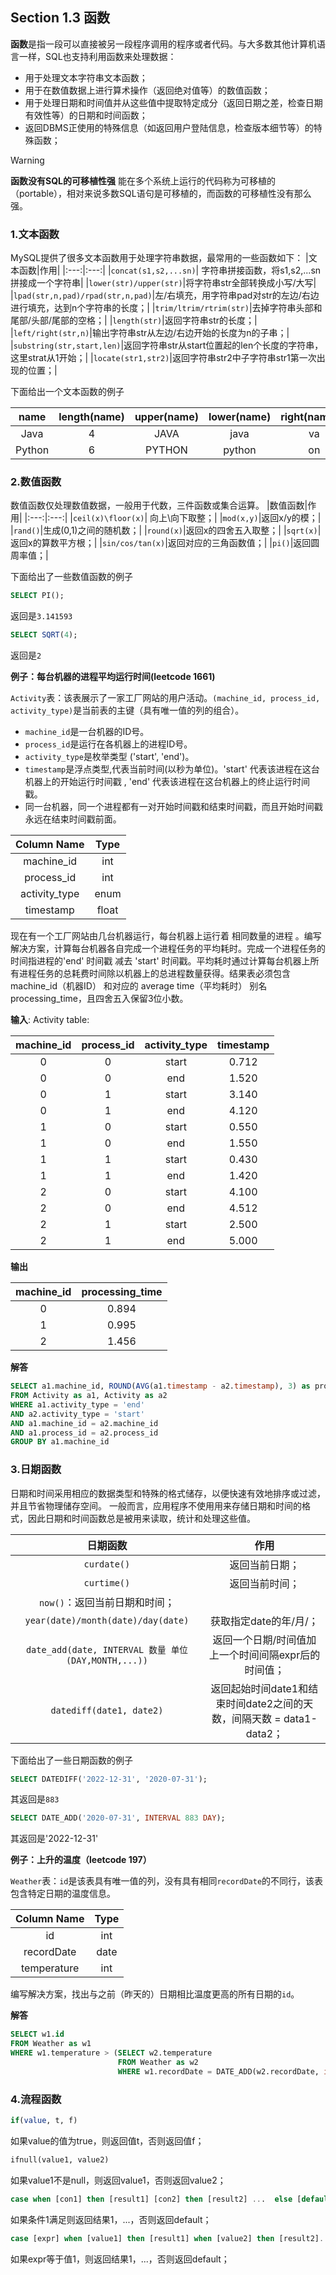 ## Section 1.3 函数
**函数**是指一段可以直接被另一段程序调用的程序或者代码。与大多数其他计算机语言一样，SQL也支持利用函数来处理数据：
- 用于处理文本字符串文本函数；
- 用于在数值数据上进行算术操作（返回绝对值等）的数值函数；
- 用于处理日期和时间值并从这些值中提取特定成分（返回日期之差，检查日期有效性等）的日期和时间函数；
- 返回DBMS正使用的特殊信息（如返回用户登陆信息，检查版本细节等）的特殊函数；


> [!WARNING]
> **函数没有SQL的可移植性强**
> 能在多个系统上运行的代码称为可移植的（portable），相对来说多数SQL语句是可移植的，而函数的可移植性没有那么强。

### 1.文本函数
MySQL提供了很多文本函数用于处理字符串数据，最常用的一些函数如下：
|文本函数|作用|
|:---:|:---:|
|`concat(s1,s2,...sn)`| 字符串拼接函数，将s1,s2,...sn拼接成一个字符串|
|`lower(str)/upper(str)`|将字符串str全部转换成小写/大写|
|`lpad(str,n,pad)/rpad(str,n,pad)`|左/右填充，用字符串pad对str的左边/右边进行填充，达到n个字符串的长度；|
|`trim/ltrim/rtrim(str)`|去掉字符串头部和尾部/头部/尾部的空格；|
|`length(str)`|返回字符串str的长度；|
|`left/right(str,n)`|输出字符串str从左边/右边开始的长度为n的子串；|
|`substring(str,start,len)`|返回字符串str从start位置起的len个长度的字符串，这里strat从1开始；|
|`locate(str1,str2)`|返回字符串str2中子字符串str1第一次出现的位置；|

下面给出一个文本函数的例子

|name|length(name)|upper(name)|lower(name)|right(name,2)|substring(name,1,2)|left(name,2)|locate('av',name)|
|:---:|:---:|:---:|:---:|:---:|:---:|:---:|:---:|
|Java|4|JAVA|java|va|Ja|Ja|2|
|Python|6|PYTHON|python|on|Py|Py|0|


### 2.数值函数
数值函数仅处理数值数据，一般用于代数，三件函数或集合运算。
|数值函数|作用|
|:---:|:---:|
|`ceil(x)\floor(x)`| 向上\向下取整；|
|`mod(x,y)`|返回x/y的模；|
|`rand()`|生成(0,1)之间的随机数；|
|`round(x)`|返回x的四舍五入取整；|
|`sqrt(x)`|返回x的算数平方根；|
|`sin/cos/tan(x)`|返回对应的三角函数值；|
|`pi()`|返回圆周率值；|

下面给出了一些数值函数的例子
```sql
SELECT PI();
```
返回是`3.141593`

```sql
SELECT SQRT(4);
```
返回是`2`


**例子：每台机器的进程平均运行时间(leetcode 1661)**

`Activity`表：该表展示了一家工厂网站的用户活动。`(machine_id, process_id, activity_type)`是当前表的主键（具有唯一值的列的组合）。
- `machine_id`是一台机器的ID号。
- `process_id`是运行在各机器上的进程ID号。
- `activity_type`是枚举类型 ('start', 'end')。
- `timestamp`是浮点类型,代表当前时间(以秒为单位)。'start' 代表该进程在这台机器上的开始运行时间戳 , 'end' 代表该进程在这台机器上的终止运行时间戳。
- 同一台机器，同一个进程都有一对开始时间戳和结束时间戳，而且开始时间戳永远在结束时间戳前面。

| Column Name    | Type    |
|:---:|:---:|
| machine_id     | int     |
| process_id     | int     |
| activity_type  | enum    |
| timestamp      | float   |

现在有一个工厂网站由几台机器运行，每台机器上运行着 相同数量的进程 。编写解决方案，计算每台机器各自完成一个进程任务的平均耗时。完成一个进程任务的时间指进程的'end' 时间戳 减去 'start' 时间戳。平均耗时通过计算每台机器上所有进程任务的总耗费时间除以机器上的总进程数量获得。结果表必须包含machine_id（机器ID） 和对应的 average time（平均耗时） 别名 processing_time，且四舍五入保留3位小数。
 
**输入**: Activity table:

| machine_id | process_id | activity_type | timestamp |
|:---:|:---:|:---:|:---:|
| 0          | 0          | start         | 0.712     |
| 0          | 0          | end           | 1.520     |
| 0          | 1          | start         | 3.140     |
| 0          | 1          | end           | 4.120     |
| 1          | 0          | start         | 0.550     |
| 1          | 0          | end           | 1.550     |
| 1          | 1          | start         | 0.430     |
| 1          | 1          | end           | 1.420     |
| 2          | 0          | start         | 4.100     |
| 2          | 0          | end           | 4.512     |
| 2          | 1          | start         | 2.500     |
| 2          | 1          | end           | 5.000     |


**输出**

| machine_id | processing_time |
|:---:|:---:|
| 0          | 0.894           |
| 1          | 0.995           |
| 2          | 1.456           |

**解答**

```sql
SELECT a1.machine_id, ROUND(AVG(a1.timestamp - a2.timestamp), 3) as processing_time 
FROM Activity as a1, Activity as a2
WHERE a1.activity_type = 'end' 
AND a2.activity_type = 'start'
AND a1.machine_id = a2.machine_id
AND a1.process_id = a2.process_id
GROUP BY a1.machine_id
```


### 3.日期函数
日期和时间采用相应的数据类型和特殊的格式储存，以便快速有效地排序或过滤，并且节省物理储存空间。 一般而言，应用程序不使用用来存储日期和时间的格式，因此日期和时间函数总是被用来读取，统计和处理这些值。

|日期函数|作用|
|:---:|:---:|
|`curdate()`|返回当前日期；|
|`curtime()`|返回当前时间；|
|`now()`：返回当前日期和时间；|
|`year(date)/month(date)/day(date)`|获取指定date的年/月/；|
|`date_add(date, INTERVAL 数量 单位(DAY,MONTH,...))`|返回一个日期/时间值加上一个时间间隔expr后的时间值；|
|`datediff(date1, date2)`|返回起始时间date1和结束时间date2之间的天数，间隔天数 = data1-data2；|

下面给出了一些日期函数的例子
```sql
SELECT DATEDIFF('2022-12-31', '2020-07-31');
```
其返回是`883`
```sql
SELECT DATE_ADD('2020-07-31', INTERVAL 883 DAY);
```
其返回是'2022-12-31'


**例子：上升的温度（leetcode 197）**

`Weather`表：`id`是该表具有唯一值的列，没有具有相同`recordDate`的不同行，该表包含特定日期的温度信息。

| Column Name   | Type    |
|:---:|:---:|
| id            | int     |
| recordDate    | date    |
| temperature   | int     |

编写解决方案，找出与之前（昨天的）日期相比温度更高的所有日期的`id`。

**解答**

```sql
SELECT w1.id
FROM Weather as w1
WHERE w1.temperature > (SELECT w2.temperature 
                        FROM Weather as w2
                        WHERE w1.recordDate = DATE_ADD(w2.recordDate, interval 1 day));
```



### 4.流程函数
```sql
if(value, t, f)
```
如果value的值为true，则返回值t，否则返回值f；

```sql
ifnull(value1, value2)
```
如果value1不是null，则返回value1，否则返回value2；
 
```sql
case when [con1] then [result1] [con2] then [result2] ...  else [default] end
```
如果条件1满足则返回结果1，...，否则返回default；

```sql
case [expr] when [value1] then [result1] when [value2] then [result2]... else [default] end
```
如果expr等于值1，则返回结果1，...，否则返回default；

